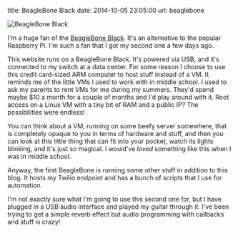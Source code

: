 title: BeagleBone Black
date: 2014-10-05 23:05:00
url: beaglebone

![BeagleBone Black](http://static.misfra.me/images/posts/beaglebone/beaglebone.jpg)

I'm a huge fan of the [BeagleBone Black](http://beagleboard.org/black). It's an alternative
to the popular Raspberry Pi. I'm such a fan that I got my second one a few days ago.

This website runs on a BeagleBone Black. It's powered via USB, and it's connected to
my switch at a data center. For some reason I choose to use this credit card-sized
ARM computer to host stuff instead of a VM. It reminds me of the little VMs I used to
work with in middle school. I used to ask my parents to rent VMs for me during my summers.
They'd spend maybe $10 a month for a couple of months and I'd play around with it. Root access on a
Linux VM with a tiny bit of RAM and a public IP? The possibilities were endless!

You can think about a VM, running on some beefy server somewhere, that is completely opaque
to you in terms of hardware and stuff, and then you can look at this little thing
that can fit into your pocket, watch its lights blinking, and it's just so
magical. I would've *loved* something like this when I was in middle school.

Anyway, the first BeagleBone is running some other stuff in addition to this blog.
It hosts my Twilio endpoint and has a bunch of scripts that I use for automation.

I'm not exactly sure what I'm going to use this second one for, but I have plugged
in a USB audio interface and played my guitar through it. I've been trying to get a
simple reverb effect but audio programming with callbacks and stuff is crazy!
